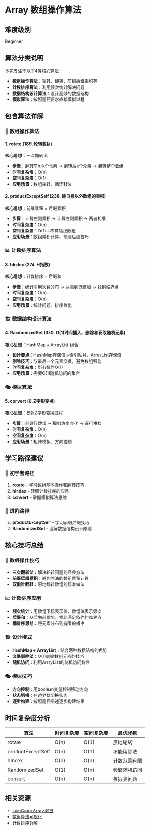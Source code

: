 # Array 数组操作算法

## 难度级别
Beginner

## 算法分类说明
本包专注于以下4类核心算法：
- **数组操作算法**：轮转、翻转、前缀后缀乘积等
- **计数排序算法**：利用频次统计解决问题
- **数据结构设计算法**：设计高效的数据结构
- **模拟算法**：按照题目要求直接模拟过程

## 包含算法详解

### 🔄 数组操作算法

#### 1. rotate (189. 轮转数组)
**核心思想**：三次翻转法
- **步骤**：翻转前n-k个元素 → 翻转后k个元素 → 翻转整个数组
- **时间复杂度**：O(n)
- **空间复杂度**：O(1)
- **应用场景**：数组轮转、循环移位

#### 2. productExceptSelf (238. 除自身以外数组的乘积)
**核心思想**：前缀乘积 × 后缀乘积
- **步骤**：计算左侧乘积 → 计算右侧乘积 → 两者相乘
- **时间复杂度**：O(n)
- **空间复杂度**：O(1) - 不算输出数组
- **应用场景**：数组乘积计算、前缀后缀技巧

### 📊 计数排序算法

#### 3. hIndex (274. H指数)
**核心思想**：计数排序 + 后缀和
- **步骤**：统计引用次数分布 → 从高到低累加 → 找到临界点
- **时间复杂度**：O(n)
- **空间复杂度**：O(n)
- **应用场景**：统计问题、排序优化

### 🏗️ 数据结构设计算法

#### 4. RandomizedSet (380. O(1)时间插入、删除和获取随机元素)
**核心思想**：HashMap + ArrayList 组合
- **设计要点**：HashMap存储值→索引映射，ArrayList存储值
- **删除技巧**：与最后一个元素交换，避免数组移动
- **时间复杂度**：所有操作O(1)
- **应用场景**：需要O(1)随机访问的集合

### 🎭 模拟算法

#### 5. convert (6. Z字形变换)
**核心思想**：模拟Z字形变换过程
- **步骤**：创建行数组 → 模拟方向变化 → 逐行拼接
- **时间复杂度**：O(n)
- **空间复杂度**：O(n)
- **应用场景**：矩阵模拟、方向控制

## 学习路径建议

### 🎯 初学者路径
1. **rotate** - 学习数组基本操作和翻转技巧
2. **hIndex** - 理解计数排序的应用
3. **convert** - 掌握模拟算法思维

### 🚀 进阶路径
1. **productExceptSelf** - 学习前缀后缀技巧
2. **RandomizedSet** - 理解数据结构设计原则

## 核心技巧总结

### 🔧 数组操作技巧
- **三次翻转法**：解决轮转问题的经典方法
- **前缀后缀乘积**：避免除法的数组乘积计算
- **双指针翻转**：原地翻转数组的标准做法

### 📈 计数排序应用
- **频次统计**：用数组下标表示值，数组值表示频次
- **后缀和**：从后向前累加，找到满足条件的临界点
- **桶排序思想**：将元素分布到有限的桶中

### 🏗️ 设计模式
- **HashMap + ArrayList**：结合两种数据结构的优势
- **交换删除法**：O(1)删除数组元素的技巧
- **随机访问**：利用ArrayList的随机访问特性

### 🎭 模拟技巧
- **方向控制**：用boolean变量控制移动方向
- **状态切换**：在边界处切换状态
- **逐步构建**：按照题目描述逐步构建结果

## 时间复杂度分析
| 算法 | 时间复杂度 | 空间复杂度 | 最优场景 |
|------|-----------|-----------|----------|
| rotate | O(n) | O(1) | 原地轮转 |
| productExceptSelf | O(n) | O(1) | 不能用除法 |
| hIndex | O(n) | O(n) | 计数范围有限 |
| RandomizedSet | O(1) | O(n) | 频繁随机访问 |
| convert | O(n) | O(n) | 模拟类问题 |

## 相关资源
- [LeetCode Array 题目](https://leetcode.com/tag/array/)
- [数组算法可视化](https://visualgo.net/en/array)
- [计数排序详解](https://www.geeksforgeeks.org/counting-sort/)